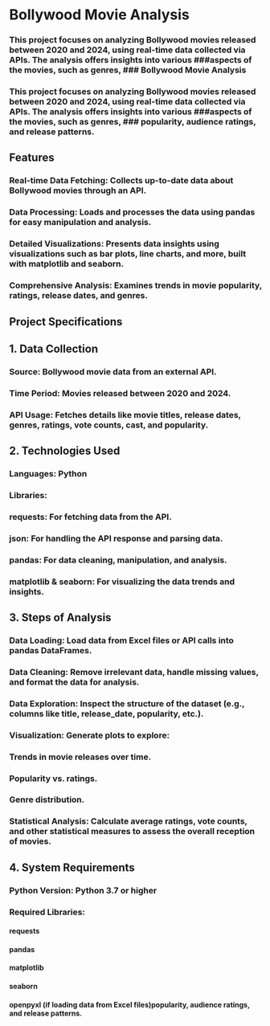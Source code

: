 # Bollywood Movie Analysis
### This project focuses on analyzing Bollywood movies released between 2020 and 2024, using real-time data collected via APIs. The analysis offers insights into various ###aspects of the movies, such as genres, ### Bollywood Movie Analysis
### This project focuses on analyzing Bollywood movies released between 2020 and 2024, using real-time data collected via APIs. The analysis offers insights into various ###aspects of the movies, such as genres, ### popularity, audience ratings, and release patterns.

## Features
### Real-time Data Fetching: Collects up-to-date data about Bollywood movies through an API.
### Data Processing: Loads and processes the data using pandas for easy manipulation and analysis.
### Detailed Visualizations: Presents data insights using visualizations such as bar plots, line charts, and more, built with matplotlib and seaborn.
### Comprehensive Analysis: Examines trends in movie popularity, ratings, release dates, and genres.

## Project Specifications
## 1. Data Collection
### Source: Bollywood movie data from an external API.
### Time Period: Movies released between 2020 and 2024.
### API Usage: Fetches details like movie titles, release dates, genres, ratings, vote counts, cast, and popularity.
## 2. Technologies Used
### Languages: Python
### Libraries:
### requests: For fetching data from the API.
### json: For handling the API response and parsing data.
### pandas: For data cleaning, manipulation, and analysis.
### matplotlib & seaborn: For visualizing the data trends and insights.
## 3. Steps of Analysis
### Data Loading: Load data from Excel files or API calls into pandas DataFrames.
### Data Cleaning: Remove irrelevant data, handle missing values, and format the data for analysis.
### Data Exploration: Inspect the structure of the dataset (e.g., columns like title, release_date, popularity, etc.).
### Visualization: Generate plots to explore:
### Trends in movie releases over time.
### Popularity vs. ratings.
### Genre distribution.
### Statistical Analysis: Calculate average ratings, vote counts, and other statistical measures to assess the overall reception of movies.
## 4. System Requirements
### Python Version: Python 3.7 or higher
### Required Libraries:
#### requests
#### pandas
#### matplotlib
#### seaborn
#### openpyxl (if loading data from Excel files)popularity, audience ratings, and release patterns.

